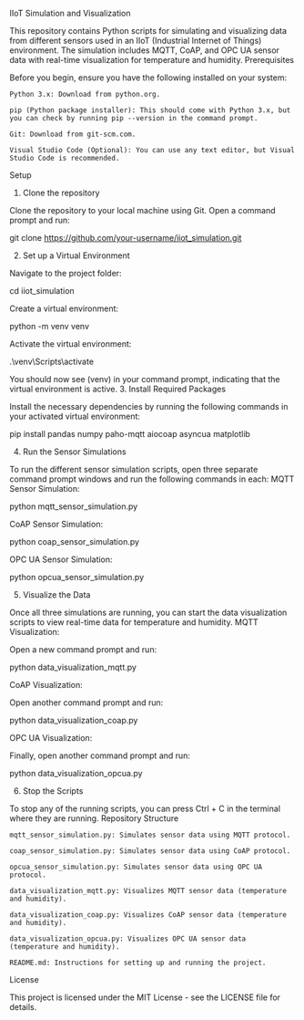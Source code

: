 IIoT Simulation and Visualization

This repository contains Python scripts for simulating and visualizing data from different sensors used in an IIoT (Industrial Internet of Things) environment. The simulation includes MQTT, CoAP, and OPC UA sensor data with real-time visualization for temperature and humidity.
Prerequisites

Before you begin, ensure you have the following installed on your system:

    Python 3.x: Download from python.org.

    pip (Python package installer): This should come with Python 3.x, but you can check by running pip --version in the command prompt.

    Git: Download from git-scm.com.

    Visual Studio Code (Optional): You can use any text editor, but Visual Studio Code is recommended.

Setup
1. Clone the repository

Clone the repository to your local machine using Git. Open a command prompt and run:

git clone https://github.com/your-username/iiot_simulation.git

2. Set up a Virtual Environment

Navigate to the project folder:

cd iiot_simulation

Create a virtual environment:

python -m venv venv

Activate the virtual environment:

.\venv\Scripts\activate

You should now see (venv) in your command prompt, indicating that the virtual environment is active.
3. Install Required Packages

Install the necessary dependencies by running the following commands in your activated virtual environment:

pip install pandas numpy paho-mqtt aiocoap asyncua matplotlib

4. Run the Sensor Simulations

To run the different sensor simulation scripts, open three separate command prompt windows and run the following commands in each:
MQTT Sensor Simulation:

python mqtt_sensor_simulation.py

CoAP Sensor Simulation:

python coap_sensor_simulation.py

OPC UA Sensor Simulation:

python opcua_sensor_simulation.py

5. Visualize the Data

Once all three simulations are running, you can start the data visualization scripts to view real-time data for temperature and humidity.
MQTT Visualization:

Open a new command prompt and run:

python data_visualization_mqtt.py

CoAP Visualization:

Open another command prompt and run:

python data_visualization_coap.py

OPC UA Visualization:

Finally, open another command prompt and run:

python data_visualization_opcua.py

6. Stop the Scripts

To stop any of the running scripts, you can press Ctrl + C in the terminal where they are running.
Repository Structure

    mqtt_sensor_simulation.py: Simulates sensor data using MQTT protocol.

    coap_sensor_simulation.py: Simulates sensor data using CoAP protocol.

    opcua_sensor_simulation.py: Simulates sensor data using OPC UA protocol.

    data_visualization_mqtt.py: Visualizes MQTT sensor data (temperature and humidity).

    data_visualization_coap.py: Visualizes CoAP sensor data (temperature and humidity).

    data_visualization_opcua.py: Visualizes OPC UA sensor data (temperature and humidity).

    README.md: Instructions for setting up and running the project.

License

This project is licensed under the MIT License - see the LICENSE file for details.
